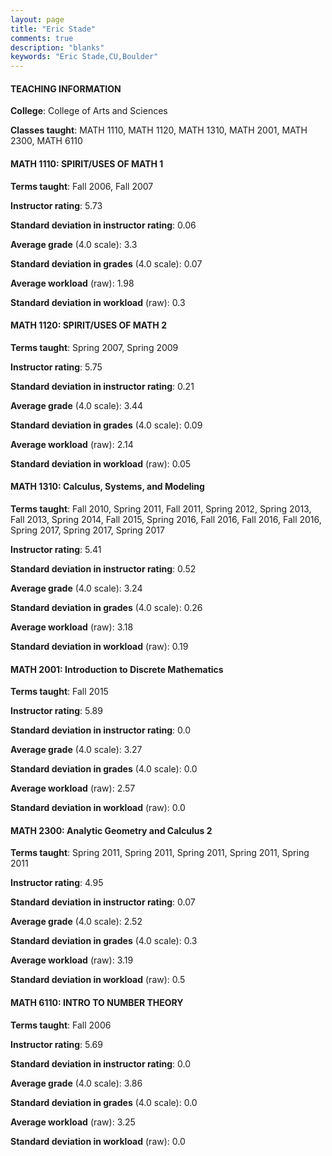 ```yaml
---
layout: page
title: "Eric Stade" 
comments: true
description: "blanks"
keywords: "Eric Stade,CU,Boulder"
---
```

<head>
<script src="https://ajax.googleapis.com/ajax/libs/jquery/2.1.3/jquery.min.js"></script>
<script src="https://dl.dropboxusercontent.com/s/pc42nxpaw1ea4o9/highcharts.js?dl=0"></script>
<!-- <script src="../assets/js/highcharts.js"></script> -->
<style type="text/css">@font-face {
	font-family: "Bebas Neue";
	src: url(https://www.filehosting.org/file/details/544349/BebasNeue Regular.otf) format("opentype");
	}
	h1.Bebas { 
		font-family: "Bebas Neue", Verdana, Tahoma;
	}
</style>
</head>
	   
#### TEACHING INFORMATION

**College**: College of Arts and Sciences

**Classes taught**: MATH 1110, MATH 1120, MATH 1310, MATH 2001, MATH 2300, MATH 6110

#### MATH 1110: SPIRIT/USES OF MATH 1

**Terms taught**: Fall 2006, Fall 2007

**Instructor rating**: 5.73

**Standard deviation in instructor rating**: 0.06

**Average grade** (4.0 scale): 3.3

**Standard deviation in grades** (4.0 scale): 0.07

**Average workload** (raw): 1.98

**Standard deviation in workload** (raw): 0.3

#### MATH 1120: SPIRIT/USES OF MATH 2

**Terms taught**: Spring 2007, Spring 2009

**Instructor rating**: 5.75

**Standard deviation in instructor rating**: 0.21

**Average grade** (4.0 scale): 3.44

**Standard deviation in grades** (4.0 scale): 0.09

**Average workload** (raw): 2.14

**Standard deviation in workload** (raw): 0.05

#### MATH 1310: Calculus, Systems, and Modeling

**Terms taught**: Fall 2010, Spring 2011, Fall 2011, Spring 2012, Spring 2013, Fall 2013, Spring 2014, Fall 2015, Spring 2016, Fall 2016, Fall 2016, Fall 2016, Spring 2017, Spring 2017, Spring 2017

**Instructor rating**: 5.41

**Standard deviation in instructor rating**: 0.52

**Average grade** (4.0 scale): 3.24

**Standard deviation in grades** (4.0 scale): 0.26

**Average workload** (raw): 3.18

**Standard deviation in workload** (raw): 0.19

#### MATH 2001: Introduction to Discrete Mathematics

**Terms taught**: Fall 2015

**Instructor rating**: 5.89

**Standard deviation in instructor rating**: 0.0

**Average grade** (4.0 scale): 3.27

**Standard deviation in grades** (4.0 scale): 0.0

**Average workload** (raw): 2.57

**Standard deviation in workload** (raw): 0.0

#### MATH 2300: Analytic Geometry and Calculus 2

**Terms taught**: Spring 2011, Spring 2011, Spring 2011, Spring 2011, Spring 2011

**Instructor rating**: 4.95

**Standard deviation in instructor rating**: 0.07

**Average grade** (4.0 scale): 2.52

**Standard deviation in grades** (4.0 scale): 0.3

**Average workload** (raw): 3.19

**Standard deviation in workload** (raw): 0.5

#### MATH 6110: INTRO TO NUMBER THEORY

**Terms taught**: Fall 2006

**Instructor rating**: 5.69

**Standard deviation in instructor rating**: 0.0

**Average grade** (4.0 scale): 3.86

**Standard deviation in grades** (4.0 scale): 0.0

**Average workload** (raw): 3.25

**Standard deviation in workload** (raw): 0.0

